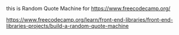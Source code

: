 this is Random Quote Machine for https://www.freecodecamp.org/

https://www.freecodecamp.org/learn/front-end-libraries/front-end-libraries-projects/build-a-random-quote-machine
